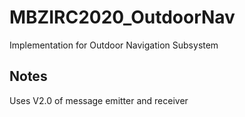 # MBZIRC2020_OutdoorNav
Implementation for Outdoor Navigation Subsystem
## Notes
Uses V2.0 of message emitter and receiver
